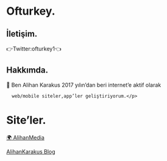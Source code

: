      

<h1 id="ofturkey">Ofturkey.</h1>

<h2 id="i̇letişim">İletişim.</h2>
<p>👉Twitter:ofturkey1👈</p>

<h2 id="hakkımda">Hakkımda.</h2>

<p>💼 Ben Alihan Karakus 2017 yılın’dan beri internet’e aktif olarak
      
      
      web/mobile siteler,app’ler geliştiriyorum.</p>

<h1 id="siteler">Site’ler.</h1>

<a href="https://ofturkey0.github.io/alihanmedia">🌍 AlihanMedia</a>

<a href="https://alihankarakusblog.blogspot.com/">AlihanKarakus Blog</a>
